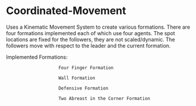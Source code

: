 # Coordinated-Movement
Uses a Kinematic Movement System to create various formations. There are four formations implemented each of which use four agents. The spot locations are fixed for the followers, they are not scaled/dynamic. The followers move with respect to the leader and the current formation.


Implemented Formations: 
                        
                        Four Finger Formation
                       
                        Wall Formation
                        
                        Defensive Formation
                        
                        Two Abreast in the Corner Formation
